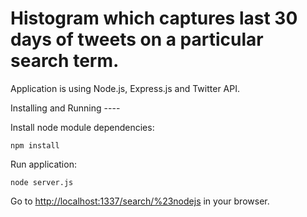 Histogram which captures last 30 days of tweets on a particular search term.
===================

Application is using Node.js, Express.js and Twitter API.


Installing and Running
    ----

Install node module dependencies:

```
npm install
```

Run application:

```
node server.js
```



Go to [http://localhost:1337/search/%23nodejs](http://localhost:1337/search/%23nodejs) in your browser.